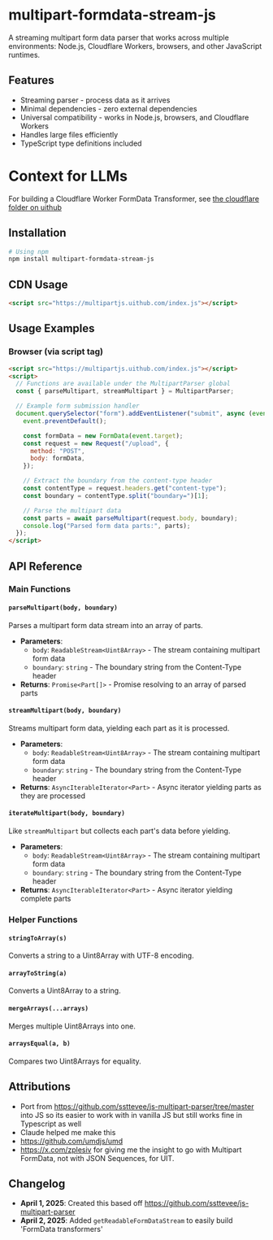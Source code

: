 # multipart-formdata-stream-js

A streaming multipart form data parser that works across multiple environments: Node.js, Cloudflare Workers, browsers, and other JavaScript runtimes.

## Features

- Streaming parser - process data as it arrives
- Minimal dependencies - zero external dependencies
- Universal compatibility - works in Node.js, browsers, and Cloudflare Workers
- Handles large files efficiently
- TypeScript type definitions included

# Context for LLMs

For building a Cloudflare Worker FormData Transformer, see [the cloudflare folder on uithub](https://uithub.com/janwilmake/multipart-formdata-stream-js/tree/main/cloudflare?lines=false)

## Installation

```bash
# Using npm
npm install multipart-formdata-stream-js
```

## CDN Usage

```html
<script src="https://multipartjs.uithub.com/index.js"></script>
```

## Usage Examples

### Browser (via script tag)

```html
<script src="https://multipartjs.uithub.com/index.js"></script>
<script>
  // Functions are available under the MultipartParser global
  const { parseMultipart, streamMultipart } = MultipartParser;

  // Example form submission handler
  document.querySelector("form").addEventListener("submit", async (event) => {
    event.preventDefault();

    const formData = new FormData(event.target);
    const request = new Request("/upload", {
      method: "POST",
      body: formData,
    });

    // Extract the boundary from the content-type header
    const contentType = request.headers.get("content-type");
    const boundary = contentType.split("boundary=")[1];

    // Parse the multipart data
    const parts = await parseMultipart(request.body, boundary);
    console.log("Parsed form data parts:", parts);
  });
</script>
```

## API Reference

### Main Functions

#### `parseMultipart(body, boundary)`

Parses a multipart form data stream into an array of parts.

- **Parameters**:
  - `body`: `ReadableStream<Uint8Array>` - The stream containing multipart form data
  - `boundary`: `string` - The boundary string from the Content-Type header
- **Returns**: `Promise<Part[]>` - Promise resolving to an array of parsed parts

#### `streamMultipart(body, boundary)`

Streams multipart form data, yielding each part as it is processed.

- **Parameters**:
  - `body`: `ReadableStream<Uint8Array>` - The stream containing multipart form data
  - `boundary`: `string` - The boundary string from the Content-Type header
- **Returns**: `AsyncIterableIterator<Part>` - Async iterator yielding parts as they are processed

#### `iterateMultipart(body, boundary)`

Like `streamMultipart` but collects each part's data before yielding.

- **Parameters**:
  - `body`: `ReadableStream<Uint8Array>` - The stream containing multipart form data
  - `boundary`: `string` - The boundary string from the Content-Type header
- **Returns**: `AsyncIterableIterator<Part>` - Async iterator yielding complete parts

### Helper Functions

#### `stringToArray(s)`

Converts a string to a Uint8Array with UTF-8 encoding.

#### `arrayToString(a)`

Converts a Uint8Array to a string.

#### `mergeArrays(...arrays)`

Merges multiple Uint8Arrays into one.

#### `arraysEqual(a, b)`

Compares two Uint8Arrays for equality.

## Attributions

- Port from https://github.com/ssttevee/js-multipart-parser/tree/master into JS so its easier to work with in vanilla JS but still works fine in Typescript as well
- Claude helped me make this
- https://github.com/umdjs/umd
- https://x.com/zplesiv for giving me the insight to go with Multipart FormData, not with JSON Sequences, for UIT.

## Changelog

- **April 1, 2025**: Created this based off https://github.com/ssttevee/js-multipart-parser
- **April 2, 2025**: Added `getReadableFormDataStream` to easily build 'FormData transformers'
